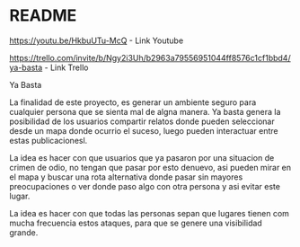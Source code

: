 # README

https://youtu.be/HkbuUTu-McQ - Link Youtube

https://trello.com/invite/b/Ngy2i3Uh/b2963a79556951044ff8576c1cf1bbd4/ya-basta - Link Trello

Ya Basta

La finalidad de este proyecto, es generar un ambiente seguro para cualquier persona que se sienta mal de algna manera. Ya basta genera la posibilidad de los usuarios compartir relatos donde pueden seleccionar desde un mapa donde ocurrio el suceso, luego pueden interactuar entre estas publicacionesl.

La idea es hacer con que usuarios que ya pasaron por una situacion de crimen de odio, no tengan que pasar por esto denuevo, asi pueden mirar en el mapa y buscar una rota alternativa donde pasar sin mayores preocupaciones o ver donde paso algo con otra persona y asi evitar este lugar.

La idea es hacer con que todas las personas sepan que lugares tienen com mucha frecuencia estos ataques, para que se genere una visibilidad grande.
